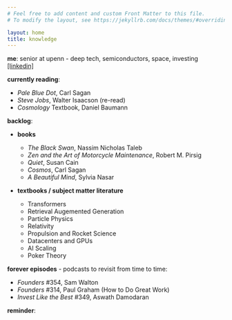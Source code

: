 ```yaml
---
# Feel free to add content and custom Front Matter to this file.
# To modify the layout, see https://jekyllrb.com/docs/themes/#overriding-theme-defaults

layout: home
title: knowledge
---
```


**me**: senior at upenn - deep tech, semiconductors, space, investing 
[[linkedin]](https://www.linkedin.com/in/chrshen/)

**currently reading**:
- *Pale Blue Dot*, Carl Sagan
- *Steve Jobs*, Walter Isaacson (re-read)
- *Cosmology* Textbook, Daniel Baumann 

**backlog**:
 - **books**
   - *The Black Swan*, Nassim Nicholas Taleb
   - *Zen and the Art of Motorcycle Maintenance*, Robert M. Pirsig
   - *Quiet*, Susan Cain
   - *Cosmos*, Carl Sagan
   - *A Beautiful Mind*, Sylvia Nasar

 - **textbooks / subject matter literature**
   - Transformers
   - Retrieval Augemented Generation
   - Particle Physics
   - Relativity
   - Propulsion and Rocket Science
   - Datacenters and GPUs
   - AI Scaling
   - Poker Theory

**forever episodes** - podcasts to revisit from time to time:
- *Founders* #354, Sam Walton
- *Founders* #314, Paul Graham (How to Do Great Work)
- *Invest Like the Best* #349, Aswath Damodaran

**reminder**:







